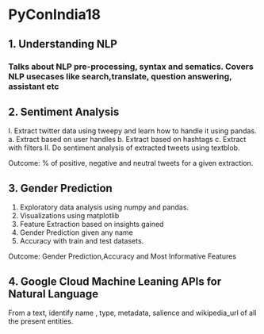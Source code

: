 # PyConIndia18

## 1. Understanding NLP
### Talks about NLP pre-processing, syntax and sematics. Covers NLP usecases like search,translate, question answering, assistant etc

## 2. Sentiment Analysis
I. Extract twitter data using tweepy and learn how to handle it using pandas.
  a. Extract based on user handles
  b. Extract based on hashtags
  c. Extract with filters
II. Do sentiment analysis of extracted tweets using textblob.

Outcome: % of positive, negative and neutral tweets for a given extraction. 

## 3. Gender Prediction
1. Exploratory data analysis using numpy and pandas.
2. Visualizations using matplotlib
3. Feature Extraction based on insights gained
4. Gender Prediction given any name
5. Accuracy with train and test datasets.

Outcome: Gender Prediction,Accuracy and Most Informative Features 

## 4. Google Cloud Machine Leaning APIs for Natural Language
From a text, identify name , type, metadata, salience and wikipedia_url of all the present entities.


